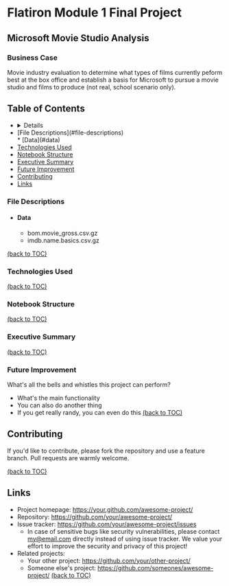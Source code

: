 # Flatiron Module 1 Final Project
## Microsoft Movie Studio Analysis

### Business Case
Movie industry evaluation to determine what types of films currently peform best at the box office and establish a basis for Microsoft to pursue a movie studio and films to produce (not real, school scenario only).

## Table of Contents
  - <details>
  - <summary>[File Descriptions](#file-descriptions)</summary>
    * [Data](#data)
    </details> 
  - [Technologies Used](#technologies-used)
  - [Notebook Structure](#notebook-structure)
  - [Executive Summary](#executive-summary)
  - [Future Improvement](#future-improvement)
  - [Contributing](#contributing)
  - [Links](#links)

### File Descriptions
- #### Data
    * bom.movie_gross.csv.gz
    * imdb.name.basics.csv.gz

[(back to TOC)](#table-of-contents)
### Technologies Used

[(back to TOC)](#table-of-contents)
### Notebook Structure


[(back to TOC)](#table-of-contents)
### Executive Summary


[(back to TOC)](#table-of-contents)
### Future Improvement

What's all the bells and whistles this project can perform?
* What's the main functionality
* You can also do another thing
* If you get really randy, you can even do this
[(back to TOC)](#table-of-contents)
## Contributing

If you'd like to contribute, please fork the repository and use a feature
branch. Pull requests are warmly welcome.

[(back to TOC)](#table-of-contents)
## Links

- Project homepage: https://your.github.com/awesome-project/
- Repository: https://github.com/your/awesome-project/
- Issue tracker: https://github.com/your/awesome-project/issues
  - In case of sensitive bugs like security vulnerabilities, please contact
    my@email.com directly instead of using issue tracker. We value your effort
    to improve the security and privacy of this project!
- Related projects:
  - Your other project: https://github.com/your/other-project/
  - Someone else's project: https://github.com/someones/awesome-project/
[(back to TOC)](#table-of-contents)
